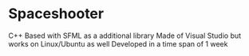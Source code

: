# Spaceshooter
C++  Based with SFML as a additional library 
Made of Visual Studio but works on Linux/Ubuntu as well
Developed in a time span of 1 week
